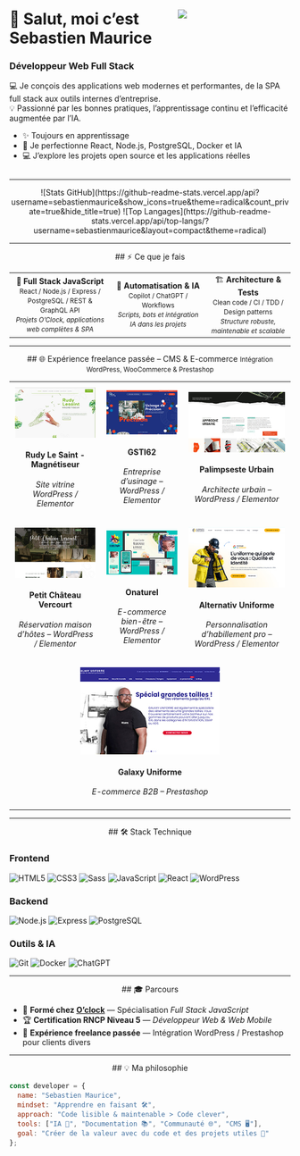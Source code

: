 <!-- 💻 Profil GitHub Pro - Sebastien Maurice -->
<!-- Version dynamique style Kiran, en français -->

<!-- 💻 Profil GitHub Pro - Sebastien Maurice -->
<!-- Version dynamique style Kiran, en français -->

<div>

  <!-- Image animée à droite -->
  <a target="_blank" rel="noopener noreferrer nofollow" href="https://camo.githubusercontent.com/b7d661ef1eda51454a7882bb4d5b33797ebc97a36bbbfc58cefbbb595bdae62b/68747470733a2f2f6f776c6265727473696f2d726573697a65642e73332e616d617a6f6e6177732e636f6d2f506f707065722e7073642e66756c6c2e706e67">
    <img align="right" width="40%" src="https://camo.githubusercontent.com/b7d661ef1eda51454a7882bb4d5b33797ebc97a36bbbfc58cefbbb595bdae62b/68747470733a2f2f6f776c6265727473696f2d726573697a65642e73332e616d617a6f6e6177732e636f6d2f506f707065722e7073642e66756c6c2e706e67" style="max-width: 100%; display:block;">
  </a>

  <!-- Titre principal -->
  <h1>👋 Salut, moi c’est <strong>Sebastien Maurice</strong></h1>
  <h3>Développeur Web Full Stack</h3>

  <!-- Présentation -->
  <p>
    💻 Je conçois des applications web modernes et performantes, de la SPA full stack aux outils internes d’entreprise.<br>
    💡 Passionné par les bonnes pratiques, l’apprentissage continu et l’efficacité augmentée par l’IA.
  </p>

  <!-- Points clés / Philosophie -->
  <ul>
    <li>✨ Toujours en apprentissage</li>
    <li>🌱 Je perfectionne React, Node.js, PostgreSQL, Docker et IA</li>
    <li>💻 J’explore les projets open source et les applications réelles</li>
  </ul>

</div>

<!-- 💻 Profil GitHub Pro - Sebastien Maurice -->
<!-- header ici comme avant -->

<!-- Clear float pour que tout ce qui suit ne se décale pas -->
<div style="clear: both;"></div>

---

<!-- 💎 Badges GitHub -->
<div align="center">
  ![Stats GitHub](https://github-readme-stats.vercel.app/api?username=sebastienmaurice&show_icons=true&theme=radical&count_private=true&hide_title=true)
  ![Top Langages](https://github-readme-stats.vercel.app/api/top-langs/?username=sebastienmaurice&layout=compact&theme=radical)
</div>

---

<!-- ⚡ Ce que je fais -->
<div align="center">
## ⚡ Ce que je fais
</div>

<table align="center">
<tr>
<td align="center">
🎯 <b>Full Stack JavaScript</b><br>
<small>React / Node.js / Express / PostgreSQL / REST & GraphQL API</small><br>
<small><i>Projets O’Clock, applications web complètes & SPA</i></small>
</td>
<td align="center">
🤖 <b>Automatisation & IA</b><br>
<small>Copilot / ChatGPT / Workflows</small><br>
<small><i>Scripts, bots et intégration IA dans les projets</i></small>
</td>
<td align="center">
🏗️ <b>Architecture & Tests</b><br>
<small>Clean code / CI / TDD / Design patterns</small><br>
<small><i>Structure robuste, maintenable et scalable</i></small>
</td>
</tr>
</table>

---

<!-- 🌐 Expérience freelance passée - CMS / E-commerce -->
<div align="center">
## 🌐 Expérience freelance passée – CMS & E-commerce
<small>Intégration WordPress, WooCommerce & Prestashop</small>
</div>

<table align="center" style="border-collapse: collapse;">
<tr>
<td align="center" style="padding:10px;">
  <a href="https://rudylesaint-magnetiseur.com" target="_blank">
    <img src="https://raw.githubusercontent.com/sebastienmaurice/sebastienmaurice/main/rudylesaint.jpg" width="250" class="site-image">
  </a>
  <h4>Rudy Le Saint - Magnétiseur</h4>
  <p><i>Site vitrine WordPress / Elementor</i></p>
</td>
<td align="center" style="padding:10px;">
  <a href="https://gsti62.com/" target="_blank">
    <img src="https://raw.githubusercontent.com/sebastienmaurice/sebastienmaurice/main/gsti62.jpg" width="250" class="site-image">
  </a>
  <h4>GSTI62</h4>
  <p><i>Entreprise d’usinage – WordPress / Elementor</i></p>
</td>
<td align="center" style="padding:10px;">
  <a href="https://www.palimpseste-urbain.com/" target="_blank">
    <img src="https://raw.githubusercontent.com/sebastienmaurice/sebastienmaurice/main/palimpseste.jpg" width="250" class="site-image">
  </a>
  <h4>Palimpseste Urbain</h4>
  <p><i>Architecte urbain – WordPress / Elementor</i></p>
</td>
</tr>
<tr>
<td align="center" style="padding:10px;">
  <a href="https://www.petitchateauvercourt.com/" target="_blank">
    <img src="https://raw.githubusercontent.com/sebastienmaurice/sebastienmaurice/main/petitchateauvercourt.jpg" width="250" class="site-image">
  </a>
  <h4>Petit Château Vercourt</h4>
  <p><i>Réservation maison d’hôtes – WordPress / Elementor</i></p>
</td>
<td align="center" style="padding:10px;">
  <a href="https://onaturel.eu/" target="_blank">
    <img src="https://raw.githubusercontent.com/sebastienmaurice/sebastienmaurice/main/onaturel.jpg" width="250" class="site-image">
  </a>
  <h4>Onaturel</h4>
  <p><i>E-commerce bien-être – WordPress / Elementor</i></p>
</td>
<td align="center" style="padding:10px;">
  <a href="https://alternativ-uniforme.fr/" target="_blank">
    <img src="https://raw.githubusercontent.com/sebastienmaurice/sebastienmaurice/main/alternativ.jpg" width="250" class="site-image">
  </a>
  <h4>Alternativ Uniforme</h4>
  <p><i>Personnalisation d’habillement pro – WordPress / Elementor</i></p>
</td>
</tr>
<tr>
<td colspan="3" align="center" style="padding:10px;">
  <a href="https://www.galaxy-uniforme.com/" target="_blank">
    <img src="https://raw.githubusercontent.com/sebastienmaurice/sebastienmaurice/main/galaxy.jpg" width="250" class="site-image">
  </a>
  <h4>Galaxy Uniforme</h4>
  <p><i>E-commerce B2B – Prestashop</i></p>
</td>
</tr>
</table>

---

<!-- 🛠️ Stack technique -->
<div align="center">
## 🛠️ Stack Technique
</div>

### Frontend
![HTML5](https://img.shields.io/badge/-HTML5-E34F26?logo=html5&logoColor=white)
![CSS3](https://img.shields.io/badge/-CSS3-1572B6?logo=css3&logoColor=white)
![Sass](https://img.shields.io/badge/-Sass-CC6699?logo=sass&logoColor=white)
![JavaScript](https://img.shields.io/badge/-JavaScript-F7DF1E?logo=javascript&logoColor=black)
![React](https://img.shields.io/badge/-React-61DAFB?logo=react&logoColor=black)
![WordPress](https://img.shields.io/badge/-WordPress-21759B?logo=wordpress&logoColor=white)

### Backend
![Node.js](https://img.shields.io/badge/-Node.js-339933?logo=node.js&logoColor=white)
![Express](https://img.shields.io/badge/-Express-000000?logo=express&logoColor=white)
![PostgreSQL](https://img.shields.io/badge/-PostgreSQL-4169E1?logo=postgresql&logoColor=white)

### Outils & IA
![Git](https://img.shields.io/badge/-Git-F05032?logo=git&logoColor=white)
![Docker](https://img.shields.io/badge/-Docker-2496ED?logo=docker&logoColor=white)
![ChatGPT](https://img.shields.io/badge/-ChatGPT-74aa9c?logo=openai&logoColor=white)

---

<!-- 🎓 Parcours -->
<div align="center">
## 🎓 Parcours
</div>

- 🧭 **Formé chez [O’clock](https://oclock.io)** — Spécialisation *Full Stack JavaScript*  
- 🏆 **Certification RNCP Niveau 5** — *Développeur Web & Web Mobile*  
- 💼 **Expérience freelance passée** — Intégration WordPress / Prestashop pour clients divers

---

<!-- 💡 Philosophie -->
<div align="center">
## 💡 Ma philosophie
</div>

```js
const developer = {
  name: "Sebastien Maurice",
  mindset: "Apprendre en faisant 🛠️",
  approach: "Code lisible & maintenable > Code clever",
  tools: ["IA 🤖", "Documentation 📚", "Communauté 🌐", "CMS 🖥️"],
  goal: "Créer de la valeur avec du code et des projets utiles 🚀"
};
